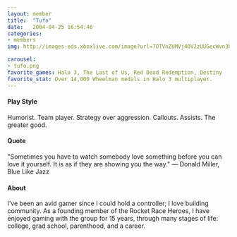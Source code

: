```yaml
---
layout: member
title:  "Tufo"
date:   2004-04-25 16:54:46
categories:
- members
img: http://images-eds.xboxlive.com/image?url=7OTVnZUMVj4OV2zUUGecWvn3U00nQQLfK7_kwpANoggpcUKgRISpYOj7raadbgY1hq2Jg6VM8m0DnBQyPZrt4GcYz.C_mTOWdz7mOUSXOXD8M4WM4kz8.auZER85GddjG7OFaEZroSAyVXvsshUWvw--&format=png

carousel:
- tufo.png
favorite_games: Halo 3, The Last of Us, Red Dead Redemption, Destiny
favorite_stat: Over 14,000 Wheelman medals in Halo 3 multiplayer.
---
```

#### Play Style
Humorist. Team player. Strategy over aggression. Callouts. Assists. The greater good.

#### Quote
"Sometimes you have to watch somebody love something before you can love it yourself. It is as if they are showing you the way." &mdash; Donald Miller, Blue Like Jazz

#### About
 I’ve been an avid gamer since I could hold a controller; I love building community. As a founding member of the Rocket Race Heroes, I have enjoyed gaming with the group for 15 years, through many stages of life: college, grad school, parenthood, and a career.

